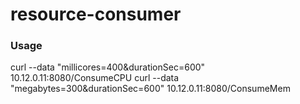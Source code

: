 # resource-consumer

### Usage

curl --data "millicores=400&durationSec=600" 10.12.0.11:8080/ConsumeCPU
curl --data "megabytes=300&durationSec=600" 10.12.0.11:8080/ConsumeMem
